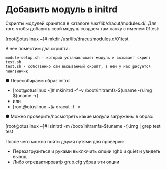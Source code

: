 # Добавить модуль в initrd

Скрипты модулей хранятся в каталоге /usr/lib/dracut/modules.d/.
Для того чтобы добавить свой модуль создаем там папку с именем 01test:

[root@otuslinux ~]# mkdir /usr/lib/dracut/modules.d/01test

В нее поместим два скрипта:

    module-setup.sh - который устанавливает модуль и вызывает скрипт test.sh
    test.sh - собственно сам вызываемый скрипт, в нём у нас рисуется пингвинчик

● Пересобираем образ initrd

* [root@otuslinux ~]# mkinitrd -f -v /boot/initramfs-$(uname -r).img $(uname -r)
* или
* [root@otuslinux ~]# dracut -f -v

● Можно проверить/посмотреть какие модули загружены в образ:

[root@otuslinux ~]# lsinitrd -m /boot/initramfs-$(uname -r).img | grep test
test

После чего можно пойти двумя путями для проверки:

* Перезагрузиться и руками выключить опции rghb и quiet и увидеть вывод
* Либо отредактироватþ grub.cfg убрав эти опции

